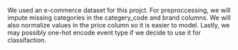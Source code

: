 We used an e-commerce dataset for this projct.
For preproccessing, we will impute missing categories in the categery_code and brand columns. We will also normalize values in the price column so it is easier to model. Lastly, we 
may possibly one-hot encode event type if we decide to use it for classifaction. 
